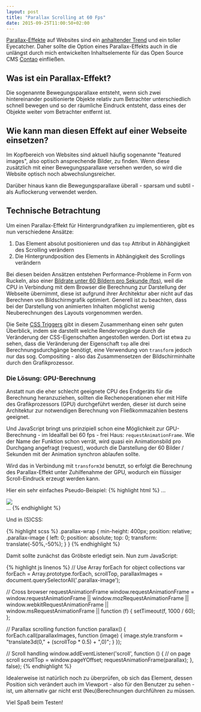 ```yaml
---
layout: post
title: "Parallax Scrolling at 60 Fps"
date: 2015-09-25T11:00:50+02:00
---
```


[Parallax-Effekte](https://vimeo.com/28709243) auf Websites sind ein [anhaltender Trend](http://t3n.de/news/parallax-scrolling-beispiele-423046/) und ein toller Eyecatcher. Daher sollte die Option eines Parallax-Effekts auch in die unlängst durch mich entwickelten Inhaltselemente für das Open Source CMS [Contao](http://www.contao.org) einfließen.

## Was ist ein Parallax-Effekt?
Die sogenannte Bewegungsparallaxe entsteht, wenn sich zwei hintereinander positionierte Objekte relativ zum Betrachter unterschiedlich schnell bewegen und so der räumliche Eindruck entsteht, dass eines der Objekte weiter vom Betrachter entfernt ist.

## Wie kann man diesen Effekt auf einer Webseite einsetzen?
Im Kopfbereich von Websites sind aktuell häufig sogenannte "featured images", also optisch ansprechende Bilder, zu finden. Wenn diese zusätzlich mit einer Bewegungsparallaxe versehen werden, so wird die Website optisch noch abwechslungsreicher.

Darüber hinaus kann die Bewegungsparallaxe überall - sparsam und subtil - als Auflockerung verwendet werden.

## Technische Betrachtung
Um einen Parallax-Effekt für Hintergrundgrafiken zu implementieren, gibt es nun verschiedene Ansätze:

1. Das Element absolut positionieren und das `top` Attribut in Abhängigkeit des Scrolling verändern
2. Die Hintergrundposition des Elements in Abhängigkeit des Scrollings verändern

Bei diesen beiden Ansätzen entstehen Performance-Probleme in Form von Ruckeln, also einer [Bildrate unter 60 Bildern pro Sekunde (fps)](http://nilsbutenschoen.de/#/blog/posts/60-fps-and-the-web), weil die CPU in Verbindung mit dem Browser die Berechnung zur Darstellung der Webseite übernimmt, diese ist aufgrund ihrer Architektur aber nicht auf das Berechnen von Bildschirmgrafik optimiert. Generell ist zu beachten, dass bei der Darstellung von animierten Inhalten möglichst wenig Neuberechnungen des Layouts vorgenommen werden.

Die Seite [CSS Triggers](http://www.csstriggers.com) gibt in diesem Zusammenhang einen sehr guten Überblick, indem sie darstellt welche Rendervorgänge durch die Veränderung der CSS-Eigenschaften angestoßen werden. Dort ist etwa zu sehen, dass die Veränderung der Eigenschaft `top` alle drei Berechnungsdurchgänge benötigt, eine Verwendung von `transform` jedoch nur das sog. Compositing - also das Zusammensetzen der Bildschirminhalte durch den Grafikprozessor.

### Die Lösung: GPU-Berechnung
Anstatt nun die eher schlecht geeignete CPU des Endgeräts für die Berechnung heranzuziehen, sollten die Rechenoperationen eher mit Hilfe des Grafikprozessors (GPU) durchgeführt werden, dieser ist durch seine Architektur zur notwendigen Berechnung von Fließkommazahlen bestens geeignet.

Und JavaScript bringt uns prinzipiell schon eine Möglichkeit zur GPU-Berechnung - im Idealfall bei 60 fps - frei Haus: `requestAnimationFrame`. Wie der Name der Funktion schon verrät, wird quasi ein Animationsbild pro Durchgang angefragt (request), wodurch die Darstellung der 60 Bilder / Sekunden mit der Animation synchron ablaufen sollte.

Wird das in Verbindung mit `transform3d` benutzt, so erfolgt die Berechnung des Parallax-Effekt unter Zuhilfenahme der GPU, wodurch ein flüssiger Scroll-Eindruck erzeugt werden kann.

Hier ein sehr einfaches Pseudo-Beispiel:
{% highlight html %}
...
<div class="parallax-wrap">
    <img src="parallax.jpg" class="parallax-image">
</div>
...
{% endhighlight %}

Und in (S)CSS:

{% highlight scss %}
.parallax-wrap {
    min-height: 400px;
    position: relative;
    .parallax-image {
        left: 0;
        position: absolute;
        top: 0;
        transform: translate(-50%,-50%);
    }
}
{% endhighlight %}

Damit sollte zunächst das Gröbste erledigt sein.
Nun zum JavaScript:

{% highlight js linenos %}
// Use Array forEach for object collections
var forEach = Array.prototype.forEach,
    scrollTop,
    parallaxImages = document.querySelectorAll('.parallax-image');

// Cross browser requestAnimationFrame
window.requestAnimationFrame = window.requestAnimationFrame
    || window.mozRequestAnimationFrame
    || window.webkitRequestAnimationFrame
    || window.msRequestAnimationFrame
    || function (f) {
        setTimeout(f, 1000 / 60);
};

// Parallax scrolling function
function parallax() {
    forEach.call(parallaxImages, function (image) {
        image.style.transform = "translate3d(0," + (scrollTop * 0.5) + ",0)";
    }
});

// Scroll handling
window.addEventListener('scroll', function () { // on page scroll
    scrollTop = window.pageYOffset;
    requestAnimationFrame(parallax);
}, false);
{% endhighlight %}

Idealerweise ist natürlich noch zu überprüfen, ob sich das Element, dessen Position sich verändert auch im Viewport - also für den Benutzer zu sehen - ist, um alternativ gar nicht erst (Neu)Berechnungen durchführen zu müssen.

Viel Spaß beim Testen!
